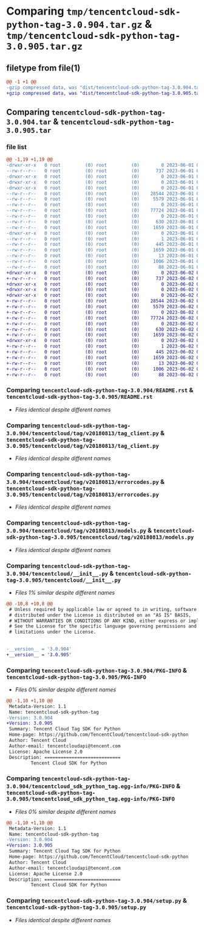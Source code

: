 # Comparing `tmp/tencentcloud-sdk-python-tag-3.0.904.tar.gz` & `tmp/tencentcloud-sdk-python-tag-3.0.905.tar.gz`

## filetype from file(1)

```diff
@@ -1 +1 @@
-gzip compressed data, was "dist/tencentcloud-sdk-python-tag-3.0.904.tar", last modified: Thu Jun  1 02:45:54 2023, max compression
+gzip compressed data, was "dist/tencentcloud-sdk-python-tag-3.0.905.tar", last modified: Fri Jun  2 00:38:47 2023, max compression
```

## Comparing `tencentcloud-sdk-python-tag-3.0.904.tar` & `tencentcloud-sdk-python-tag-3.0.905.tar`

### file list

```diff
@@ -1,19 +1,19 @@
-drwxr-xr-x   0 root         (0) root         (0)        0 2023-06-01 02:45:54.000000 tencentcloud-sdk-python-tag-3.0.904/
--rw-r--r--   0 root         (0) root         (0)      737 2023-06-01 02:45:54.000000 tencentcloud-sdk-python-tag-3.0.904/README.rst
-drwxr-xr-x   0 root         (0) root         (0)        0 2023-06-01 02:45:54.000000 tencentcloud-sdk-python-tag-3.0.904/tencentcloud/
-drwxr-xr-x   0 root         (0) root         (0)        0 2023-06-01 02:45:54.000000 tencentcloud-sdk-python-tag-3.0.904/tencentcloud/tag/
-drwxr-xr-x   0 root         (0) root         (0)        0 2023-06-01 02:45:54.000000 tencentcloud-sdk-python-tag-3.0.904/tencentcloud/tag/v20180813/
--rw-r--r--   0 root         (0) root         (0)    28544 2023-06-01 02:45:54.000000 tencentcloud-sdk-python-tag-3.0.904/tencentcloud/tag/v20180813/tag_client.py
--rw-r--r--   0 root         (0) root         (0)     5579 2023-06-01 02:45:54.000000 tencentcloud-sdk-python-tag-3.0.904/tencentcloud/tag/v20180813/errorcodes.py
--rw-r--r--   0 root         (0) root         (0)        0 2023-06-01 02:45:54.000000 tencentcloud-sdk-python-tag-3.0.904/tencentcloud/tag/v20180813/__init__.py
--rw-r--r--   0 root         (0) root         (0)    77724 2023-06-01 02:45:54.000000 tencentcloud-sdk-python-tag-3.0.904/tencentcloud/tag/v20180813/models.py
--rw-r--r--   0 root         (0) root         (0)        0 2023-06-01 02:45:54.000000 tencentcloud-sdk-python-tag-3.0.904/tencentcloud/tag/__init__.py
--rw-r--r--   0 root         (0) root         (0)      630 2023-06-01 02:45:54.000000 tencentcloud-sdk-python-tag-3.0.904/tencentcloud/__init__.py
--rw-r--r--   0 root         (0) root         (0)     1659 2023-06-01 02:45:54.000000 tencentcloud-sdk-python-tag-3.0.904/PKG-INFO
-drwxr-xr-x   0 root         (0) root         (0)        0 2023-06-01 02:45:54.000000 tencentcloud-sdk-python-tag-3.0.904/tencentcloud_sdk_python_tag.egg-info/
--rw-r--r--   0 root         (0) root         (0)        1 2023-06-01 02:45:54.000000 tencentcloud-sdk-python-tag-3.0.904/tencentcloud_sdk_python_tag.egg-info/dependency_links.txt
--rw-r--r--   0 root         (0) root         (0)      445 2023-06-01 02:45:54.000000 tencentcloud-sdk-python-tag-3.0.904/tencentcloud_sdk_python_tag.egg-info/SOURCES.txt
--rw-r--r--   0 root         (0) root         (0)     1659 2023-06-01 02:45:54.000000 tencentcloud-sdk-python-tag-3.0.904/tencentcloud_sdk_python_tag.egg-info/PKG-INFO
--rw-r--r--   0 root         (0) root         (0)       13 2023-06-01 02:45:54.000000 tencentcloud-sdk-python-tag-3.0.904/tencentcloud_sdk_python_tag.egg-info/top_level.txt
--rw-r--r--   0 root         (0) root         (0)     1006 2023-06-01 02:45:54.000000 tencentcloud-sdk-python-tag-3.0.904/setup.py
--rw-r--r--   0 root         (0) root         (0)       88 2023-06-01 02:45:54.000000 tencentcloud-sdk-python-tag-3.0.904/setup.cfg
+drwxr-xr-x   0 root         (0) root         (0)        0 2023-06-02 00:38:47.000000 tencentcloud-sdk-python-tag-3.0.905/
+-rw-r--r--   0 root         (0) root         (0)      737 2023-06-02 00:38:47.000000 tencentcloud-sdk-python-tag-3.0.905/README.rst
+drwxr-xr-x   0 root         (0) root         (0)        0 2023-06-02 00:38:47.000000 tencentcloud-sdk-python-tag-3.0.905/tencentcloud/
+drwxr-xr-x   0 root         (0) root         (0)        0 2023-06-02 00:38:47.000000 tencentcloud-sdk-python-tag-3.0.905/tencentcloud/tag/
+drwxr-xr-x   0 root         (0) root         (0)        0 2023-06-02 00:38:47.000000 tencentcloud-sdk-python-tag-3.0.905/tencentcloud/tag/v20180813/
+-rw-r--r--   0 root         (0) root         (0)    28544 2023-06-02 00:38:47.000000 tencentcloud-sdk-python-tag-3.0.905/tencentcloud/tag/v20180813/tag_client.py
+-rw-r--r--   0 root         (0) root         (0)     5579 2023-06-02 00:38:47.000000 tencentcloud-sdk-python-tag-3.0.905/tencentcloud/tag/v20180813/errorcodes.py
+-rw-r--r--   0 root         (0) root         (0)        0 2023-06-02 00:38:47.000000 tencentcloud-sdk-python-tag-3.0.905/tencentcloud/tag/v20180813/__init__.py
+-rw-r--r--   0 root         (0) root         (0)    77724 2023-06-02 00:38:47.000000 tencentcloud-sdk-python-tag-3.0.905/tencentcloud/tag/v20180813/models.py
+-rw-r--r--   0 root         (0) root         (0)        0 2023-06-02 00:38:47.000000 tencentcloud-sdk-python-tag-3.0.905/tencentcloud/tag/__init__.py
+-rw-r--r--   0 root         (0) root         (0)      630 2023-06-02 00:38:47.000000 tencentcloud-sdk-python-tag-3.0.905/tencentcloud/__init__.py
+-rw-r--r--   0 root         (0) root         (0)     1659 2023-06-02 00:38:47.000000 tencentcloud-sdk-python-tag-3.0.905/PKG-INFO
+drwxr-xr-x   0 root         (0) root         (0)        0 2023-06-02 00:38:47.000000 tencentcloud-sdk-python-tag-3.0.905/tencentcloud_sdk_python_tag.egg-info/
+-rw-r--r--   0 root         (0) root         (0)        1 2023-06-02 00:38:47.000000 tencentcloud-sdk-python-tag-3.0.905/tencentcloud_sdk_python_tag.egg-info/dependency_links.txt
+-rw-r--r--   0 root         (0) root         (0)      445 2023-06-02 00:38:47.000000 tencentcloud-sdk-python-tag-3.0.905/tencentcloud_sdk_python_tag.egg-info/SOURCES.txt
+-rw-r--r--   0 root         (0) root         (0)     1659 2023-06-02 00:38:47.000000 tencentcloud-sdk-python-tag-3.0.905/tencentcloud_sdk_python_tag.egg-info/PKG-INFO
+-rw-r--r--   0 root         (0) root         (0)       13 2023-06-02 00:38:47.000000 tencentcloud-sdk-python-tag-3.0.905/tencentcloud_sdk_python_tag.egg-info/top_level.txt
+-rw-r--r--   0 root         (0) root         (0)     1006 2023-06-02 00:38:47.000000 tencentcloud-sdk-python-tag-3.0.905/setup.py
+-rw-r--r--   0 root         (0) root         (0)       88 2023-06-02 00:38:47.000000 tencentcloud-sdk-python-tag-3.0.905/setup.cfg
```

### Comparing `tencentcloud-sdk-python-tag-3.0.904/README.rst` & `tencentcloud-sdk-python-tag-3.0.905/README.rst`

 * *Files identical despite different names*

### Comparing `tencentcloud-sdk-python-tag-3.0.904/tencentcloud/tag/v20180813/tag_client.py` & `tencentcloud-sdk-python-tag-3.0.905/tencentcloud/tag/v20180813/tag_client.py`

 * *Files identical despite different names*

### Comparing `tencentcloud-sdk-python-tag-3.0.904/tencentcloud/tag/v20180813/errorcodes.py` & `tencentcloud-sdk-python-tag-3.0.905/tencentcloud/tag/v20180813/errorcodes.py`

 * *Files identical despite different names*

### Comparing `tencentcloud-sdk-python-tag-3.0.904/tencentcloud/tag/v20180813/models.py` & `tencentcloud-sdk-python-tag-3.0.905/tencentcloud/tag/v20180813/models.py`

 * *Files identical despite different names*

### Comparing `tencentcloud-sdk-python-tag-3.0.904/tencentcloud/__init__.py` & `tencentcloud-sdk-python-tag-3.0.905/tencentcloud/__init__.py`

 * *Files 1% similar despite different names*

```diff
@@ -10,8 +10,8 @@
 # Unless required by applicable law or agreed to in writing, software
 # distributed under the License is distributed on an "AS IS" BASIS,
 # WITHOUT WARRANTIES OR CONDITIONS OF ANY KIND, either express or implied.
 # See the License for the specific language governing permissions and
 # limitations under the License.
 
 
-__version__ = '3.0.904'
+__version__ = '3.0.905'
```

### Comparing `tencentcloud-sdk-python-tag-3.0.904/PKG-INFO` & `tencentcloud-sdk-python-tag-3.0.905/PKG-INFO`

 * *Files 0% similar despite different names*

```diff
@@ -1,10 +1,10 @@
 Metadata-Version: 1.1
 Name: tencentcloud-sdk-python-tag
-Version: 3.0.904
+Version: 3.0.905
 Summary: Tencent Cloud Tag SDK for Python
 Home-page: https://github.com/TencentCloud/tencentcloud-sdk-python
 Author: Tencent Cloud
 Author-email: tencentcloudapi@tencent.com
 License: Apache License 2.0
 Description: ============================
         Tencent Cloud SDK for Python
```

### Comparing `tencentcloud-sdk-python-tag-3.0.904/tencentcloud_sdk_python_tag.egg-info/PKG-INFO` & `tencentcloud-sdk-python-tag-3.0.905/tencentcloud_sdk_python_tag.egg-info/PKG-INFO`

 * *Files 0% similar despite different names*

```diff
@@ -1,10 +1,10 @@
 Metadata-Version: 1.1
 Name: tencentcloud-sdk-python-tag
-Version: 3.0.904
+Version: 3.0.905
 Summary: Tencent Cloud Tag SDK for Python
 Home-page: https://github.com/TencentCloud/tencentcloud-sdk-python
 Author: Tencent Cloud
 Author-email: tencentcloudapi@tencent.com
 License: Apache License 2.0
 Description: ============================
         Tencent Cloud SDK for Python
```

### Comparing `tencentcloud-sdk-python-tag-3.0.904/setup.py` & `tencentcloud-sdk-python-tag-3.0.905/setup.py`

 * *Files identical despite different names*

